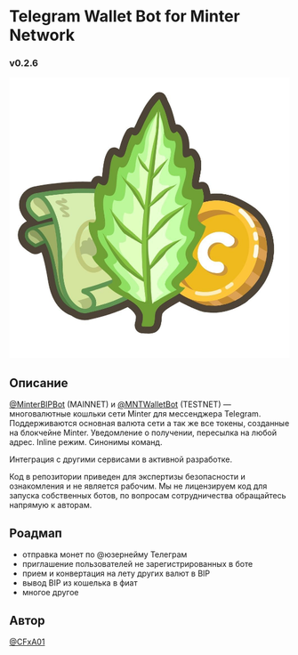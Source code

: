 # Telegram Wallet Bot for Minter Network
### v0.2.6

![@MinterBIPBot](./assets/0.2.6.jpg)

## Описание

<a href="https://t.me/MinterBIPBot">@MinterBIPBot</a> (MAINNET) и 
<a href="https://t.me/MNTWalletBot">@MNTWalletBot</a> (TESTNET) —
многовалютные кошльки сети Minter для мессенджера Telegram.
Поддерживаются основная валюта сети а так же все токены,
созданные на блокчейне Minter. Уведомление о получении, пересылка
на любой адрес. Inline режим. Синонимы команд.

Интеграция с другими сервисами в активной разработке.

Код в репозитории приведен для экспертизы безопасности и ознакомления и не
является рабочим. Мы не лицензируем код для запуска собственных ботов,
по вопросам сотрудничества обращайтесь напрямую к авторам.

## Роадмап

 - отправка монет по @юзернейму Телеграм
 - приглашение пользователей не зарегистрированных в боте
 - прием и конвертация на лету других валют в BIP
 - вывод BIP из кошелька в фиат
 - многое другое

## Автор

 <a href="https://t.me/CFxA01">@CFxA01</a>